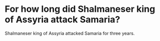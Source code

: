 # For how long did Shalmaneser king of Assyria attack Samaria?

Shalmaneser king of Assyria attacked Samaria for three years.

